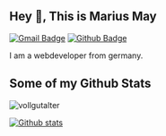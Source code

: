 ## Hey 👋, This is Marius May
[![Gmail Badge](https://img.shields.io/badge/-Email-c14438?style=flat&logo=maildotru&logoColor=white&link=mailto:developer@mariusmay.de)](mailto:developer@mariusmay.de) [![Github Badge](https://img.shields.io/badge/-vollgutalter-grey?style=flat&logo=github&logoColor=white&link=https://github.com/vollgutalter/)](https://www.github.com/vollgutalter/) <p align='left'>I am a webdeveloper from germany.</p>
## Some of my Github Stats
<p align=left> <img src=https://komarev.com/ghpvc/?username=vollgutalter alt=vollgutalter /> </p>

[![Github stats](https://github-readme-stats.vercel.app/api?username=vollgutalter&show_icons=true&include_all_commits=true)](https://github.com/vollgutalter/github-readme-stats)
